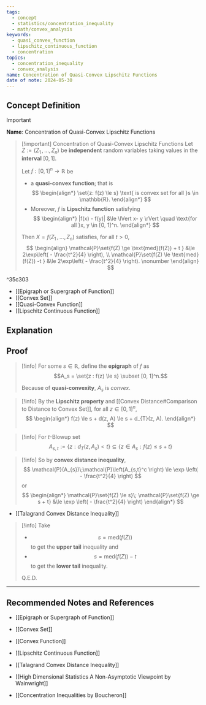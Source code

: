 ```yaml
---
tags:
  - concept
  - statistics/concentration_inequality
  - math/convex_analysis
keywords:
  - quasi_convex_function
  - lipschitz_continuous_function
  - concentration
topics:
  - concentration_inequality
  - convex_analysis
name: Concentration of Quasi-Convex Lipschitz Functions
date of note: 2024-05-30
---
```


## Concept Definition

>[!important]
>**Name**: Concentration of Quasi-Convex Lipschitz Functions

>[!important] Concentration of Quasi-Convex Lipschitz Functions
>Let  $Z:= (Z_1 \,{,}\ldots{,}\, Z_{n})$ be **independent** random variables taking values in the **interval** $[0, 1]$.
>
>Let $f : [0, 1]^n \to \mathbb{R}$ be 
>- a **quasi-convex function**; that is
>$$
> \begin{align*}
> \set{z: f(z) \le s} \text{ is convex set for all }s \in \mathbb{R}. 
> \end{align*}
>$$  
>- Moreover, $f$ is **Lipschitz function** satisfying
>$$
> \begin{align*}
> |f(x) - f(y)| &\le \lVert x- y \rVert \quad \text{for all }x, y \in [0, 1]^n.
> \end{align*}
>$$
>
> 
> Then $X = f(Z_1 \,{,}\ldots{,}\, Z_{n})$ satisfies, for all $t > 0$,
>$$ 
> \begin{align}
> \mathcal{P}\set{f(Z)  \ge  \text{med}(f(Z)) + t } &\le 2\exp\left( - \frac{t^2}{4} \right), \\
> \mathcal{P}\set{f(Z)  \le \text{med}(f(Z)) -t } &\le 2\exp\left( - \frac{t^2}{4} \right). \nonumber
> \end{align}
>$$ 

^35c303

- [[Epigraph or Supergraph of Function]]
- [[Convex Set]]
- [[Quasi-Convex Function]]
- [[Lipschitz Continuous Function]]

## Explanation


## Proof

>[!info]
>For some $s \in \mathbb{R}$, define the **epigraph** of $f$ as $$A_s = \set{z : f(z) \le s} \subset [0, 1]^n.$$  
>
>Because of **quasi-convexity**, $A_s$ is *convex*.  

>[!info]
>By the **Lipschitz property** and [[Convex Distance#Comparison to Distance to Convex Set]], for all $z \in [0, 1]^n$,
>$$
> \begin{align*}
> f(z) \le s +  d(z, A) \le s + d_{T}(z, A).
> \end{align*}
>$$  

>[!info]
>For $t$-Blowup set
>$$
>A_{s,t} := \left\{z: d_{T}(z, A_{s}) < t \right\} \subseteq \left\{ z\in A_{s}: f(z) \le s + t \right\}
>$$


>[!info]
>So by **convex distance inequality**,  
>$$
>\mathcal{P}(A_{s})\;\mathcal{P}\left(A_{s,t}^c \right) \le \exp \left( - \frac{t^2}{4} \right)
>$$
>or
>$$
> \begin{align*}
> \mathcal{P}\set{f(Z) \le s}\; \mathcal{P}\set{f(Z) \ge s + t} &\le \exp \left( - \frac{t^2}{4} \right)
> \end{align*}
>$$  

- [[Talagrand Convex Distance Inequality]]

>[!info]
>Take 
>- $$s = \text{med}(f(Z))$$ to get the **upper tail** inequality and 
>- $$s = \text{med}(f(Z)) - t$$ to get the **lower tail** inequality.
>  
>Q.E.D.  




-----------
##  Recommended Notes and References

- [[Epigraph or Supergraph of Function]]
- [[Convex Set]]
- [[Convex Function]]
- [[Lipschitz Continuous Function]]

- [[Talagrand Convex Distance Inequality]]


- [[High Dimensional Statistics A Non-Asymptotic Viewpoint by Wainwright]]
- [[Concentration Inequalities by Boucheron]]